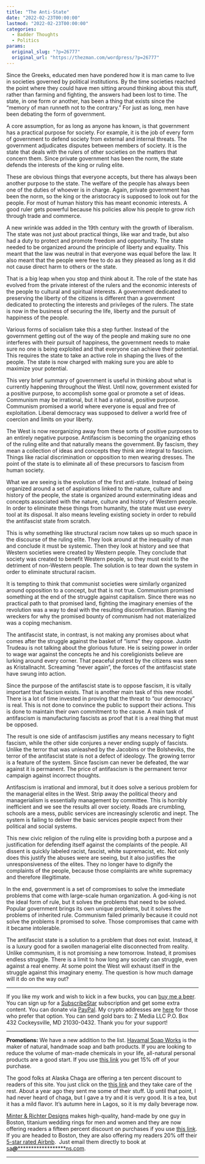 ```yaml
---
title: "The Anti-State"
date: "2022-02-23T00:00:00"
lastmod: "2022-02-23T00:00:00"
categories:
  - Badder Thoughts
  - Politics
params:
  original_slug: "?p=26777"
  original_url: "https://thezman.com/wordpress/?p=26777"
---
```


Since the Greeks, educated men have pondered how it is man came to live
in societies governed by political institutions. By the time societies
reached the point where they could have men sitting around thinking
about this stuff, rather than farming and fighting, the answers had been
lost to time. The state, in one form or another, has been a thing that
exists since the “memory of man runneth not to the contrary.” For just
as long, men have been debating the form of government.

A core assumption, for as long as anyone has known, is that government
has a practical purpose for society. For example, it is the job of every
form of government to defend society from external and internal threats.
The government adjudicates disputes between members of society. It is
the state that deals with the rulers of other societies on the matters
that concern them. Since private government has been the norm, the state
defends the interests of the king or ruling elite.

These are obvious things that everyone accepts, but there has always
been another purpose to the state. The welfare of the people has always
been one of the duties of whoever is in charge. Again, private
government has been the norm, so the king or the aristocracy is supposed
to look out for the people. For most of human history this has meant
economic interests. A good ruler gets powerful because his policies
allow his people to grow rich through trade and commerce.

A new wrinkle was added in the 19th century with the growth of
liberalism. The state was not just about practical things, like war and
trade, but also had a duty to protect and promote freedom and
opportunity. The state needed to be organized around the principle of
liberty and equality. This meant that the law was neutral in that
everyone was equal before the law. It also meant that the people were
free to do as they pleased as long as it did not cause direct harm to
others or the state.

That is a big leap when you stop and think about it. The role of the
state has evolved from the private interest of the rulers and the
economic interests of the people to cultural and spiritual interests. A
government dedicated to preserving the liberty of the citizens is
different than a government dedicated to protecting the interests and
privileges of the rulers. The state is now in the business of securing
the life, liberty and the pursuit of happiness of the people.

Various forms of socialism take this a step further. Instead of the
government getting out of the way of the people and making sure no one
interferes with their pursuit of happiness, the government needs to make
sure no one is being exploited and that everyone can achieve their
potential. This requires the state to take an active role in shaping the
lives of the people. The state is now charged with making sure you are
able to maximize your potential.

This very brief summary of government is useful in thinking about what
is currently happening throughout the West. Until now, government
existed for a positive purpose, to accomplish some goal or promote a set
of ideas. Communism may be irrational, but it had a rational, positive
purpose. Communism promised a world where everyone is equal and free of
exploitation. Liberal democracy was supposed to deliver a world free of
coercion and limits on your liberty.

The West is now reorganizing away from these sorts of positive purposes
to an entirely negative purpose. Antifascism is becoming the organizing
ethos of the ruling elite and that naturally means the government. By
fascism, they mean a collection of ideas and concepts they think are
integral to fascism. Things like racial discrimination or opposition to
men wearing dresses. The point of the state is to eliminate all of these
precursors to fascism from human society.

What we are seeing is the evolution of the first anti-state. Instead of
being organized around a set of aspirations linked to the nature,
culture and history of the people, the state is organized around
exterminating ideas and concepts associated with the nature, culture and
history of Western people. In order to eliminate these things from
humanity, the state must use every tool at its disposal. It also means
leveling existing society in order to rebuild the antifascist state from
scratch.

This is why something like structural racism now takes up so much space
in the discourse of the ruling elite. They look around at the inequality
of man and conclude it must be systemic. Then they look at history and
see that Western societies were created by Western people. They conclude
that society was created to benefit Western people, so they must exist
to the detriment of non-Western people. The solution is to tear down the
system in order to eliminate structural racism.

It is tempting to think that communist societies were similarly
organized around opposition to a concept, but that is not true.
Communism promised something at the end of the struggle against
capitalism. Since there was no practical path to that promised land,
fighting the imaginary enemies of the revolution was a way to deal with
the resulting disconfirmation. Blaming the wreckers for why the promised
bounty of communism had not materialized was a coping mechanism.

The antifascist state, in contrast, is not making any promises about
what comes after the struggle against the basket of “isms” they oppose.
Justin Trudeau is not talking about the glorious future. He is seizing
power in order to wage war against the concepts he and his
coreligionists believe are lurking around every corner. That peaceful
protest by the citizens was seen as Kristallnacht. Screaming “never
again”, the forces of the antifascist state have swung into action.

Since the purpose of the antifascist state is to oppose fascism, it is
vitally important that fascism exists. That is another main task of this
new model. There is a lot of time invested in proving that the threat to
“our democracy” is real. This is not done to convince the public to
support their actions. This is done to maintain their own commitment to
the cause. A main task of antifascism is manufacturing fascists as proof
that it is a real thing that must be opposed.

The result is one side of antifascism justifies any means necessary to
fight fascism, while the other side conjures a never ending supply of
fascists. Unlike the terror that was unleashed by the Jacobins or the
Bolsheviks, the terror of the antifascist state is not a defect of
ideology. The growing terror is a feature of the system. Since fascism
can never be defeated, the war against it is permanent. The price of
antifascism is the permanent terror campaign against incorrect thoughts.

Antifascism is irrational and immoral, but it does solve a serious
problem for the managerial elites in the West. Strip away the political
theory and managerialism is essentially management by committee. This is
horribly inefficient and we see the results all over society. Roads are
crumbling, schools are a mess, public services are increasingly
sclerotic and inept. The system is failing to deliver the basic services
people expect from their political and social systems.

This new civic religion of the ruling elite is providing both a purpose
and a justification for defending itself against the complaints of the
people. All dissent is quickly labeled racist, fascist, white
supremacist, etc. Not only does this justify the abuses were are seeing,
but it also justifies the unresponsiveness of the elites. They no longer
have to dignify the complaints of the people, because those complaints
are white supremacy and therefore illegitimate.

In the end, government is a set of compromises to solve the immediate
problems that come with large-scale human organization. A god-king is
not the ideal form of rule, but it solves the problems that need to be
solved. Popular government brings its own unique problems, but it solves
the problems of inherited rule. Communism failed primarily because it
could not solve the problems it promised to solve. Those compromises
that came with it became intolerable.

The antifascist state is a solution to a problem that does not exist.
Instead, it is a luxury good for a swollen managerial elite disconnected
from reality. Unlike communism, it is not promising a new tomorrow.
Instead, it promises endless struggle. There is a limit to how long any
society can struggle, even against a real enemy. At some point the West
will exhaust itself in the struggle against this imaginary enemy. The
question is how much damage will it do on the way out?

------------------------------------------------------------------------

If you like my work and wish to kick in a few bucks, you can
<a href="https://www.buymeacoffee.com/mujolulu" rel="noopener"
target="_blank">buy me a beer</a>. You can sign up for a
<a href="https://www.subscribestar.com/the-z-blog" rel="noopener"
target="_blank">SubscribeStar</a> subscription and get some extra
content. You can donate via <a
href="https://www.paypal.com/donate/?cmd=_s-xclick&amp;hosted_button_id=UDAS2Q8JYA6CN&amp;source=url"
rel="noopener" target="_blank">PayPal</a>. My crypto addresses are
<a href="https://thezman.com/wordpress/?page_id=22713" rel="noopener"
target="_blank">here</a> for those who prefer that option. You can send
gold bars to: Z Media LLC P.O. Box 432 Cockeysville, MD 21030-0432.
Thank you for your support!

------------------------------------------------------------------------

**Promotions:** We have a new addition to the list.
<a href="https://havamalsoapworks.com/" rel="noopener"
target="_blank">Havamal Soap Works</a> is the maker of natural, handmade
soap and bath products. If you are looking to reduce the volume of
man-made chemicals in your life, all-natural personal products are a
good start. If you use
<a href="https://havamalsoapworks.com/discount/ZMAN" rel="noopener"
target="_blank">this link</a> you get 15% off of your purchase.

The good folks at Alaska Chaga are offering a ten percent discount to
readers of this site. You just click on the
<a href="https://alaskachaga.us/discount/ZMAN" rel="noopener noreferrer"
target="_blank">this link</a> and they take care of the rest. About a
year ago they sent me some of their stuff. Up until that point, I had
never heard of chaga, but I gave a try and it is very good. It is a tea,
but it has a mild flavor. It’s autumn here in Lagos, so it is my daily
beverage now.

<a href="https://www.minterandrichterdesigns.com/"
rel="noreferrer nofollow noopener" target="_blank">Minter &amp; Richter
Designs</a> makes high-quality, hand-made by one guy in Boston, titanium
wedding rings for men and women and they are now offering readers a
fifteen percent discount on purchases if you use
<a href="https://www.minterandrichterdesigns.com/discount/ZMAN"
rel="noreferrer nofollow noopener" target="_blank">this link</a>.
<span class="highlight"><span class="colour"><span class="font"><span class="size">If
you are headed to Boston, they are also offering my readers 20% off
their <a
href="https://www.airbnb.com/users/7988017/listings?user_id=7988017&amp;s=3"
rel="noopener noreferrer" target="_blank">5-star rated Airbnb</a>.  Just
email them directly to book at
<a href="mailto:sa***@*********************ns.com"
data-original-string="KJWf1B0TBbVKRadQWNlwVg==cb7n8ec9H1pzPj9IhGjZuHWauRYBtYwtN3mEylG+GgenTnV/pf87Ov+HLyNq++sBmaP"><span
class="apbct-email-encoder"
data-original-string="a0TnVsTSnYBiNvlvfM8osA==cb73LqPMjulHnnVTW2xzLEvMFjf0sDcvBX1geH5bmTiSjdP2n6fk8ALyZZHBDE6ID9S"
title="This contact has been encoded by Anti-Spam by CleanTalk. Click to decode. To finish the decoding make sure that JavaScript is enabled in your browser.">sa<span
class="apbct-blur">***</span>@<span
class="apbct-blur">*********************</span>ns.com</span></a>.</span></span></span></span>

------------------------------------------------------------------------
